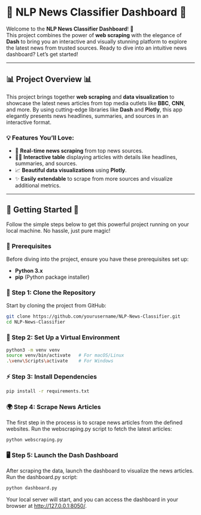 # 🌟 **NLP News Classifier Dashboard** 🌟

Welcome to the **NLP News Classifier Dashboard**! 🚀  
This project combines the power of **web scraping** with the elegance of **Dash** to bring you an interactive and visually stunning platform to explore the latest news from trusted sources. Ready to dive into an intuitive news dashboard? Let’s get started!

---

## 📊 **Project Overview** 📊

This project brings together **web scraping** and **data visualization** to showcase the latest news articles from top media outlets like **BBC**, **CNN**, and more. By using cutting-edge libraries like **Dash** and **Plotly**, this app elegantly presents news headlines, summaries, and sources in an interactive format.

### 💡 **Features You’ll Love:**
- 🚀 **Real-time news scraping** from top news sources.
- 🧑‍💻 **Interactive table** displaying articles with details like headlines, summaries, and sources.
- 📈 **Beautiful data visualizations** using **Plotly**.
- ✨ **Easily extendable** to scrape from more sources and visualize additional metrics.

---

## 🔧 **Getting Started** 🔧

Follow the simple steps below to get this powerful project running on your local machine. No hassle, just pure magic!

### 🎯 **Prerequisites**
Before diving into the project, ensure you have these prerequisites set up:
- **Python 3.x**
- **pip** (Python package installer)

### 🚀 **Step 1: Clone the Repository**

Start by cloning the project from GitHub:

```bash
git clone https://github.com/yourusername/NLP-News-Classifier.git
cd NLP-News-Classifier

```
### 🧰 Step 2: Set Up a Virtual Environment

```bash
python3 -m venv venv
source venv/bin/activate   # For macOS/Linux
.\venv\Scripts\activate    # For Windows
```
### ⚡ Step 3: Install Dependencies
```bash
pip install -r requirements.txt
```

### 🌍 Step 4: Scrape News Articles
The first step in the process is to scrape news articles from the defined websites. Run the webscraping.py script to fetch the latest articles:
```bash
python webscraping.py
```
### 🖥️  Step 5: Launch the Dash Dashboard
After scraping the data, launch the dashboard to visualize the news articles. Run the dashboard.py script:
```bash
python dashboard.py
```
Your local server will start, and you can access the dashboard in your browser at http://127.0.0.1:8050/.















